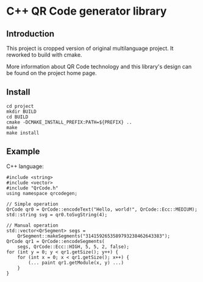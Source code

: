 C++ QR Code generator library
=========================


Introduction
------------

This project is cropped version of original multilanguage project.
It reworked to build with cmake.


More information about QR Code technology and this library's design can be found on the project home page.

Install
--------
    cd project
    mkdir BUILD
    cd BUILD
    cmake -DCMAKE_INSTALL_PREFIX:PATH=${PREFIX} ..
    make
    make install

 
Example
--------

C++ language:

    #include <string>
    #include <vector>
    #include "QrCode.h"
    using namespace qrcodegen;
    
    // Simple operation
    QrCode qr0 = QrCode::encodeText("Hello, world!", QrCode::Ecc::MEDIUM);
    std::string svg = qr0.toSvgString(4);
    
    // Manual operation
    std::vector<QrSegment> segs =
        QrSegment::makeSegments("3141592653589793238462643383");
    QrCode qr1 = QrCode::encodeSegments(
        segs, QrCode::Ecc::HIGH, 5, 5, 2, false);
    for (int y = 0; y < qr1.getSize(); y++) {
        for (int x = 0; x < qr1.getSize(); x++) {
            (... paint qr1.getModule(x, y) ...)
        }
    }

